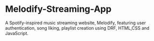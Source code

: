 # Melodify-Streaming-App
A Spotify-inspired music streaming website, Melodify, featuring user authentication, song liking, playlist creation using DRF, HTML,CSS and JavaScript.
